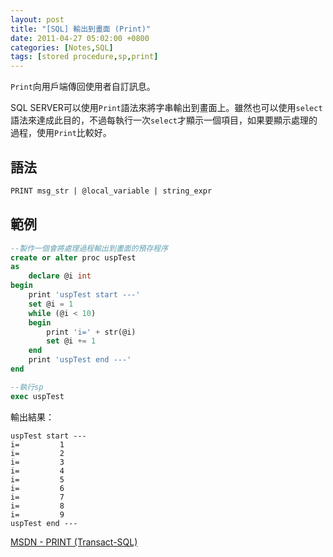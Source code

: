 ```yaml
---
layout: post
title: "[SQL] 輸出到畫面 (Print)"
date: 2011-04-27 05:02:00 +0800
categories: [Notes,SQL]
tags: [stored procedure,sp,print]
---
```


`Print`向用戶端傳回使用者自訂訊息。     

SQL SERVER可以使用`Print`語法來將字串輸出到畫面上。雖然也可以使用`select`語法來達成此目的，不過每執行一次`select`才顯示一個項目，如果要顯示處理的過程，使用`Print`比較好。

## 語法

```sql
PRINT msg_str | @local_variable | string_expr 
```

## 範例

```sql
--製作一個會將處理過程輸出到畫面的預存程序
create or alter proc uspTest
as
	declare @i int
begin
	print 'uspTest start ---'
	set @i = 1
	while (@i < 10)
	begin
		print 'i=' + str(@i)
		set @i += 1
	end
	print 'uspTest end ---'
end

--執行sp
exec uspTest
```

輸出結果：

```
uspTest start ---
i=         1
i=         2
i=         3
i=         4
i=         5
i=         6
i=         7
i=         8
i=         9
uspTest end ---
```

[MSDN - PRINT (Transact-SQL)](https://learn.microsoft.com/zh-tw/sql/t-sql/language-elements/print-transact-sql?view=sql-server-ver16)